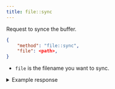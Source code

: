 ```yaml
---
title: file::sync
---
```


Request to synce the buffer.

```json
{
    "method": "file::sync",
    "file": <path>,
}
```

- `file` is the filename you want to sync.

<details>
<summary>Example response</summary>

```json
{
    "method": "file::sync",
    "file": <path>,
    "contents": <string>,
    "status": "success",
}
```

The client will overwrite the file.

</details>
